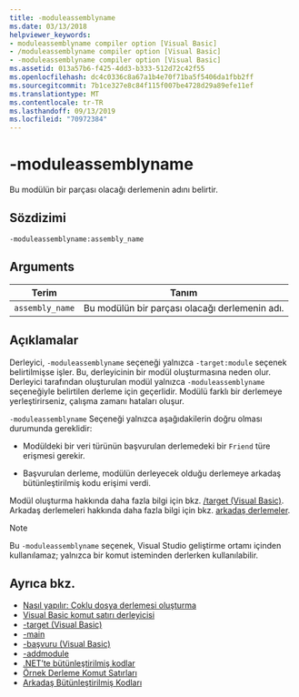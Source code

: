 ```yaml
---
title: -moduleassemblyname
ms.date: 03/13/2018
helpviewer_keywords:
- moduleassemblyname compiler option [Visual Basic]
- /moduleassemblyname compiler option [Visual Basic]
- -moduleassemblyname compiler option [Visual Basic]
ms.assetid: 013a57b6-f425-4dd3-b333-512d72c42f55
ms.openlocfilehash: dc4c0336c8a67a1b4e70f71ba5f5406da1fbb2ff
ms.sourcegitcommit: 7b1ce327e8c84f115f007be4728d29a89efe11ef
ms.translationtype: MT
ms.contentlocale: tr-TR
ms.lasthandoff: 09/13/2019
ms.locfileid: "70972384"
---
```

# <a name="-moduleassemblyname"></a>-moduleassemblyname
Bu modülün bir parçası olacağı derlemenin adını belirtir.  
  
## <a name="syntax"></a>Sözdizimi  
  
```  
-moduleassemblyname:assembly_name  
```  
  
## <a name="arguments"></a>Arguments  
  
|Terim|Tanım|  
|---|---|  
|`assembly_name`|Bu modülün bir parçası olacağı derlemenin adı.|  
  
## <a name="remarks"></a>Açıklamalar  
 Derleyici, `-moduleassemblyname` seçeneği yalnızca `-target:module` seçenek belirtilmişse işler. Bu, derleyicinin bir modül oluşturmasına neden olur. Derleyici tarafından oluşturulan modül yalnızca `-moduleassemblyname` seçeneğiyle belirtilen derleme için geçerlidir. Modülü farklı bir derlemeye yerleştirirseniz, çalışma zamanı hataları oluşur.  
  
 `-moduleassemblyname` Seçeneği yalnızca aşağıdakilerin doğru olması durumunda gereklidir:  
  
- Modüldeki bir veri türünün başvurulan derlemedeki bir `Friend` türe erişmesi gerekir.  
  
- Başvurulan derleme, modülün derleyecek olduğu derlemeye arkadaş bütünleştirilmiş kodu erişimi verdi.  
  
 Modül oluşturma hakkında daha fazla bilgi için bkz. [/target (Visual Basic)](../../../visual-basic/reference/command-line-compiler/target.md). Arkadaş derlemeleri hakkında daha fazla bilgi için bkz. [arkadaş derlemeler](../../../standard/assembly/friend.md).  
  
> [!NOTE]
> Bu `-moduleassemblyname` seçenek, Visual Studio geliştirme ortamı içinden kullanılamaz; yalnızca bir komut isteminden derlerken kullanılabilir.  
  
## <a name="see-also"></a>Ayrıca bkz.

- [Nasıl yapılır: Çoklu dosya derlemesi oluşturma](../../../framework/app-domains/build-multifile-assembly.md)
- [Visual Basic komut satırı derleyicisi](../../../visual-basic/reference/command-line-compiler/index.md)
- [-target (Visual Basic)](../../../visual-basic/reference/command-line-compiler/target.md)
- [-main](../../../visual-basic/reference/command-line-compiler/main.md)
- [-başvuru (Visual Basic)](../../../visual-basic/reference/command-line-compiler/reference.md)
- [-addmodule](../../../visual-basic/reference/command-line-compiler/addmodule.md)
- [.NET’te bütünleştirilmiş kodlar](../../../standard/assembly/index.md)
- [Örnek Derleme Komut Satırları](../../../visual-basic/reference/command-line-compiler/sample-compilation-command-lines.md)
- [Arkadaş Bütünleştirilmiş Kodları](../../../standard/assembly/friend.md)
